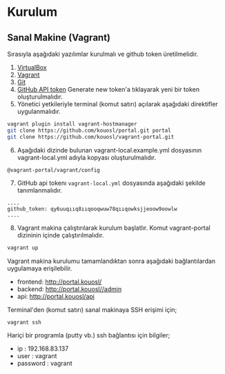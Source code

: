 Kurulum
============

## Sanal Makine (Vagrant)

Sırasıyla aşağıdaki yazılımlar kurulmalı ve github token üretilmelidir.

1. [VirtualBox](https://www.virtualbox.org/wiki/Downloads)
2. [Vagrant](https://www.vagrantup.com/downloads.html)
3. [Git](https://www.git-scm.com)
4. [GitHub API token](https://github.com/settings/tokens) Generate new token'a tıklayarak yeni bir token oluşturulmalıdır. 
5. Yönetici yetkileriyle terminal (komut satırı) açılarak aşağıdaki direktifler uygulanmalıdır.
   
```bash
vagrant plugin install vagrant-hostmanager
git clone https://github.com/kouosl/portal.git portal 
git clone https://github.com/kouosl/vagrant-portal.git
```

6. Aşağıdaki dizinde bulunan vagrant-local.example.yml dosyasının vagrant-local.yml adıyla kopyası oluşturulmalıdır. 
```
@vagrant-portal/vagrant/config 
```

7. GitHub api tokenı `vagrant-local.yml` dosyasında aşağıdaki şekilde tanımlanmalıdır.
```
....
github_token: qy6uuqııq8ııqooqwuw78qııqowksjjeoow9oowlw
....
```

8. Vagrant makina çalıştırılarak kurulum başlatlır. Komut vagrant-portal dizininin içinde çalıştırılmalıdır.
```bash
vagrant up
```
   
Vagrant makina kurulumu tamamlandıktan sonra aşağıdaki bağlantılardan uygulamaya erişilebilir.
* frontend: http://portal.kouosl/ 
* backend: http://portal.kouosl//admin
* api: http://portal.kouosl/api

Terminal'den (komut satırı) sanal makinaya SSH erişimi için;
```bash
vagrant ssh
```
   
Hariçi bir programla (putty vb.) ssh bağlantısı için bilgiler;
* ip : 192.168.83.137
* user : vagrant
* password : vagrant
